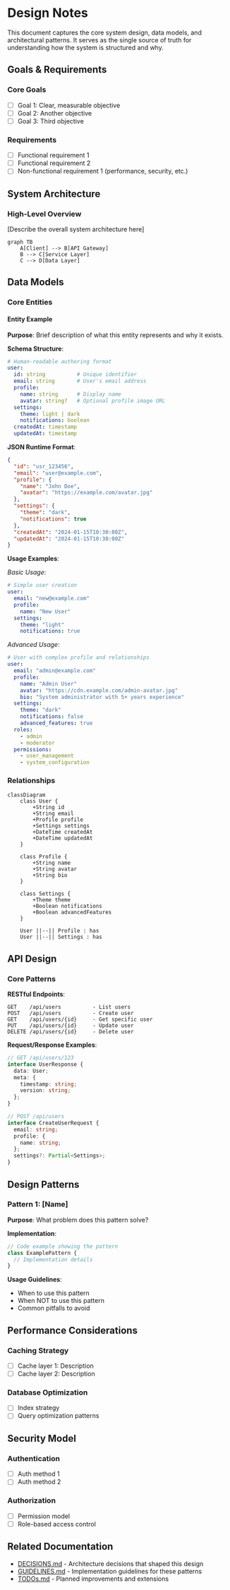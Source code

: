 # Design Notes

This document captures the core system design, data models, and architectural patterns. It serves as the single source of truth for understanding how the system is structured and why.

## Goals & Requirements

### Core Goals
- [ ] Goal 1: Clear, measurable objective
- [ ] Goal 2: Another objective
- [ ] Goal 3: Third objective

### Requirements
- [ ] Functional requirement 1
- [ ] Functional requirement 2
- [ ] Non-functional requirement 1 (performance, security, etc.)

## System Architecture

### High-Level Overview

[Describe the overall system architecture here]

```mermaid
graph TB
    A[Client] --> B[API Gateway]
    B --> C[Service Layer]
    C --> D[Data Layer]
```

## Data Models

### Core Entities

#### Entity Example

**Purpose**: Brief description of what this entity represents and why it exists.

**Schema Structure**:
```yaml
# Human-readable authoring format
user:
  id: string          # Unique identifier
  email: string       # User's email address
  profile:
    name: string      # Display name
    avatar: string?   # Optional profile image URL
  settings:
    theme: light | dark
    notifications: boolean
  createdAt: timestamp
  updatedAt: timestamp
```

**JSON Runtime Format**:
```json
{
  "id": "usr_123456",
  "email": "user@example.com",
  "profile": {
    "name": "John Doe",
    "avatar": "https://example.com/avatar.jpg"
  },
  "settings": {
    "theme": "dark",
    "notifications": true
  },
  "createdAt": "2024-01-15T10:30:00Z",
  "updatedAt": "2024-01-15T10:30:00Z"
}
```

**Usage Examples**:

*Basic Usage*:
```yaml
# Simple user creation
user:
  email: "new@example.com"
  profile:
    name: "New User"
  settings:
    theme: "light"
    notifications: true
```

*Advanced Usage*:
```yaml
# User with complex profile and relationships
user:
  email: "admin@example.com"
  profile:
    name: "Admin User"
    avatar: "https://cdn.example.com/admin-avatar.jpg"
    bio: "System administrator with 5+ years experience"
  settings:
    theme: "dark"
    notifications: false
    advanced_features: true
  roles:
    - admin
    - moderator
  permissions:
    - user_management
    - system_configuration
```

### Relationships

```mermaid
classDiagram
    class User {
        +String id
        +String email
        +Profile profile
        +Settings settings
        +DateTime createdAt
        +DateTime updatedAt
    }
    
    class Profile {
        +String name
        +String avatar
        +String bio
    }
    
    class Settings {
        +Theme theme
        +Boolean notifications
        +Boolean advancedFeatures
    }
    
    User ||--|| Profile : has
    User ||--|| Settings : has
```

## API Design

### Core Patterns

**RESTful Endpoints**:
```
GET    /api/users          - List users
POST   /api/users          - Create user
GET    /api/users/{id}     - Get specific user
PUT    /api/users/{id}     - Update user
DELETE /api/users/{id}     - Delete user
```

**Request/Response Examples**:
```typescript
// GET /api/users/123
interface UserResponse {
  data: User;
  meta: {
    timestamp: string;
    version: string;
  };
}

// POST /api/users
interface CreateUserRequest {
  email: string;
  profile: {
    name: string;
  };
  settings?: Partial<Settings>;
}
```

## Design Patterns

### Pattern 1: [Name]

**Purpose**: What problem does this pattern solve?

**Implementation**:
```typescript
// Code example showing the pattern
class ExamplePattern {
  // Implementation details
}
```

**Usage Guidelines**:
- When to use this pattern
- When NOT to use this pattern
- Common pitfalls to avoid

## Performance Considerations

### Caching Strategy
- [ ] Cache layer 1: Description
- [ ] Cache layer 2: Description

### Database Optimization
- [ ] Index strategy
- [ ] Query optimization patterns

## Security Model

### Authentication
- [ ] Auth method 1
- [ ] Auth method 2

### Authorization
- [ ] Permission model
- [ ] Role-based access control

## Related Documentation

- [DECISIONS.md](./DECISIONS.md) - Architecture decisions that shaped this design
- [GUIDELINES.md](./GUIDELINES.md) - Implementation guidelines for these patterns
- [TODOs.md](./TODOs.md) - Planned improvements and extensions
